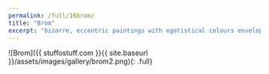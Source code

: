 ```yaml
---
permalink: /full/16brom/
title: "Brom"
excerpt: "bizarre, eccentric paintings with egotistical colours enveloping the sad, depressed characters within."
---
```


![Brom]({{ stuffostuff.com }}{{ site.baseurl }}/assets/images/gallery/brom2.png){: .full}